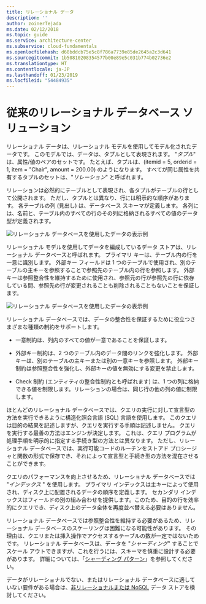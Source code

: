 ```yaml
---
title: リレーショナル データ
description: ''
author: zoinerTejada
ms.date: 02/12/2018
ms.topic: guide
ms.service: architecture-center
ms.subservice: cloud-fundamentals
ms.openlocfilehash: d68bddcb75e5c8f786a7739e85de2645a2c3d641
ms.sourcegitcommit: 1b50810208354577b00e89e5c031b774b02736e2
ms.translationtype: HT
ms.contentlocale: ja-JP
ms.lasthandoff: 01/23/2019
ms.locfileid: "54484935"
---
```

# <a name="traditional-relational-database-solutions"></a>従来のリレーショナル データベース ソリューション

リレーショナル データは、リレーショナル モデルを使用してモデル化されたデータです。 このモデルでは、データは、タプルとして表現されます。 "*タプル*" は、属性/値のペアのセットです。 たとえば、タプルは、(itemid = 5, orderid = 1, item = "Chair", amount = 200.00) のようになります。 すべてが同じ属性を共有するタプルのセットは、"*リレーション*" と呼ばれます。

リレーションは必然的にテーブルとして表現され、各タプルがテーブルの行として公開されます。 ただし、タプルとは異なり、行には明示的な順序があります。 各テーブルの列 (見出し) は、データベース スキーマが定義します。 各列には、名前と、テーブル内のすべての行のその列に格納されるすべての値のデータ型が定義されます。

![リレーショナル データベースを使用したデータの表示例](../images/example-relational.png)

リレーショナル モデルを使用してデータを編成しているデータ ストアは、リレーショナル データベースと呼ばれます。 プライマリ キーは、テーブル内の行を一意に識別します。 外部キー フィールドは 1 つのテーブルで使用され、別のテーブルの主キーを参照することで参照先のテーブル内の行を参照します。 外部キーは参照整合性を維持するために使用され、参照元の行が参照先の行に依存している間、参照先の行が変更されることも削除されることもないことを保証します。

![リレーショナル データベースを使用したデータの表示例](../images/example-relational2.png)

リレーショナル データベースでは、データの整合性を保証するために役立つさまざまな種類の制約をサポートします。

- 一意制約は、列内のすべての値が一意であることを保証します。

- 外部キー制約は、2 つのテーブル内のデータ間のリンクを強化します。 外部キーは、別のテーブルの主キーまたは別の一意キーを参照します。 外部キー制約は参照整合性を強化し、外部キーの値を無効にする変更を禁止します。

- Check 制約 (エンティティの整合性制約とも呼ばれます) は、1 つの列に格納できる値を制限します。リレーションの場合は、同じ行の他の列の値に制限します。

ほとんどのリレーショナル データベースでは、クエリの実行に対して宣言型の方法を実行できるように構造化照会言語 (SQL) 言語を使用します。 このクエリは目的の結果を記述しますが、クエリを実行する手順は記述しません。 クエリを実行する最善の方法はエンジンが決定します。 これは、クエリ プログラムが処理手順を明示的に指定する手続き型の方法とは異なります。 ただし、リレーショナル データベースでは、実行可能コードのルーチンをストアド プロシージャと関数の形式で保存でき、それによって宣言型と手続き型の方法を混在させることができます。

クエリのパフォーマンスを向上させるため、リレーショナル データベースでは "*インデックス* " を使用します。 プライマリ インデックスは主キーによって使用され、ディスク上に配置されるデータの順序を定義します。 セカンダリ インデックスはフィールドの別の組み合わせを提供します。このため、目的の行を効率的にクエリでき、ディスク上のデータ全体を再度並べ替える必要はありません。

リレーショナル データベースでは参照整合性を維持する必要があるため、リレーショナル データベースのスケーリングは困難になる可能性があります。 その理由は、クエリまたは挿入操作でアクセスするテーブルの数が一定ではないためです。 リレーショナル データベースは、データを "*シャーディング*" することでスケール アウトできますが、これを行うには、スキーマを慎重に設計する必要があります。 詳細については、「[シャーディング パターン](../../patterns/sharding.md)」を参照してください。

データがリレーショナルでない、またはリレーショナル データベースに適していない要件がある場合は、[非リレーショナルまたは NoSQL](../big-data/non-relational-data.md) データ ストアを検討してください。

